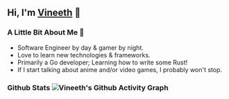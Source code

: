 ## Hi, I'm [Vineeth][website] 👋

### A Little Bit About Me 📎
- Software Engineer by day & gamer by night.
- Love to learn new technologies & frameworks.
- Primarily a Go developer; Learning how to write some Rust!
- If I start talking about anime and/or video games, I probably won't stop.

### Github Stats ![Vineeth's Github Activity Graph](https://activity-graph.herokuapp.com/graph?username=vilakshminar&theme=xcode)

[website]: https://www.linkedin.com/in/vinitlaks/
